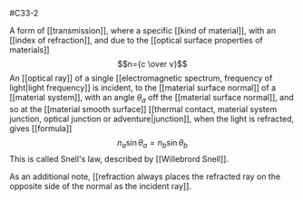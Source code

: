 #C33-2 

A form of [[transmission]], where a specific [[kind of material]], with an [[index of refraction]], and due to the [[optical surface properties of materials]] $$n={c \over v}$$An [[optical ray]] of a single [[electromagnetic spectrum, frequency of light|light frequency]] is incident, to the [[material surface normal]] of a [[material system]], with an angle $\theta_a$ off the [[material surface normal]], and so at the [[material smooth surface]] [[thermal contact, material system junction, optical junction or adventure|junction]], when the light is refracted, gives [[formula]] $$n_a\sin\theta_a=n_b\sin\theta_b$$
This is called Snell's law, described by [[Willebrord Snell]].

As an additional note, [[refraction always places the refracted ray on the opposite side of the normal as the incident ray]].